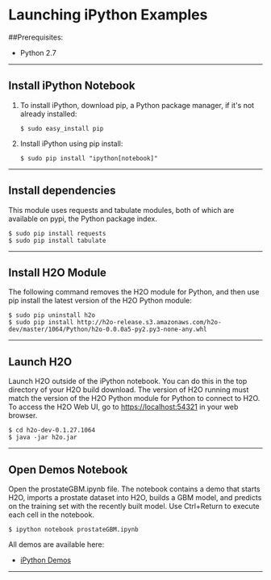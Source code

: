 Launching iPython Examples
=========================

##Prerequisites:

- Python 2.7

---

Install iPython Notebook
-------------------------

1. To install iPython, download pip, a Python package manager, if it's not already installed:

    `$ sudo easy_install pip`

2. Install iPython using pip install:

    `$ sudo pip install "ipython[notebook]"`

---

Install dependencies
--------------------

This module uses requests and tabulate modules, both of which are available on pypi, the Python package index.

    $ sudo pip install requests
    $ sudo pip install tabulate
  
---

Install H2O Module
------------------

The following command removes the H2O module for Python, and then use pip install the latest version of the H2O Python module:

    $ sudo pip uninstall h2o
    $ sudo pip install http://h2o-release.s3.amazonaws.com/h2o-dev/master/1064/Python/h2o-0.0.0a5-py2.py3-none-any.whl

---


Launch H2O 
----------

Launch H2O outside of the iPython notebook. You can do this in the top directory of your H2O build download. The version of H2O running must match the version of the H2O Python module for Python to connect to H2O. 
To access the H2O Web UI, go to [https://localhost:54321](https://localhost:54321) in your web browser.

    $ cd h2o-dev-0.1.27.1064
    $ java -jar h2o.jar

---

Open Demos Notebook
-------------------

Open the prostateGBM.ipynb file. The notebook contains a demo that starts H2O, imports a prostate dataset into H2O, builds a GBM model, and predicts on the training set with the recently built model. Use Ctrl+Return to execute each cell in the notebook.

    $ ipython notebook prostateGBM.ipynb

All demos are available here:

 * [iPython Demos](https://github.com/h2oai/h2o-3/tree/master/h2o-py/demos)

---
